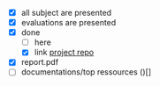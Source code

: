 - [x] all subject are presented
- [x] evaluations are presented
- [x] done
  - [ ] here
  - [x] link [project repo](https://github.com/mohaslimani/ft_ls.git)
- [x] report.pdf
- [ ] documentations/top ressources ()[]
